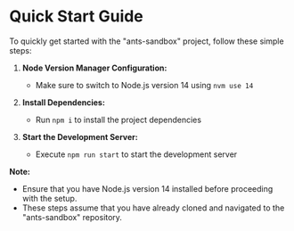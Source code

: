 # Quick Start Guide

To quickly get started with the "ants-sandbox" project, follow these simple steps:

1. **Node Version Manager Configuration:**
    - Make sure to switch to Node.js version 14 using `nvm use 14`

2. **Install Dependencies:**
    - Run `npm i` to install the project dependencies

3. **Start the Development Server:**
    - Execute `npm run start` to start the development server

**Note:**
- Ensure that you have Node.js version 14 installed before proceeding with the setup.
- These steps assume that you have already cloned and navigated to the "ants-sandbox" repository.
